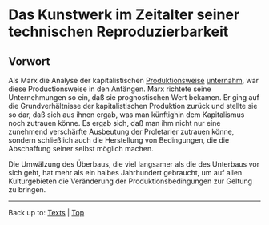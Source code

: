 # Das Kunstwerk im Zeitalter seiner technischen Reproduzierbarkeit

## Vorwort

Als Marx die Analyse der kapitalistischen [Produktionsweise](../../nouns/p/pr/Produktionsweise.md) [unternahm](../../verbs/u/un/unternehmen.md), war diese Productionsweise in den Anfängen. Marx richtete seine Unternehmungen so ein, daß sie prognostischen Wert bekamen. Er ging auf die Grundverhältnisse der kapitalistischen Produktion zurück und stellte sie so dar, daß sich aus ihnen ergab, was man künftighin dem Kapitalismus noch zutrauen könne. Es ergab sich, daß man ihm nicht nur eine zunehmend verschärfte Ausbeutung der Proletarier zutrauen könne, sondern schließlich auch die Herstellung von Bedingungen, die die Abschaffung seiner selbst möglich machen.

Die Umwälzung des Überbaus, die viel langsamer als die des Unterbaus vor sich geht, hat mehr als ein halbes Jahrhundert gebraucht, um auf allen Kulturgebieten die Veränderung der Produktionsbedingungen zur Geltung zu bringen.

----

Back up to: [Texts](../index.md) | [Top](../../index.md)
